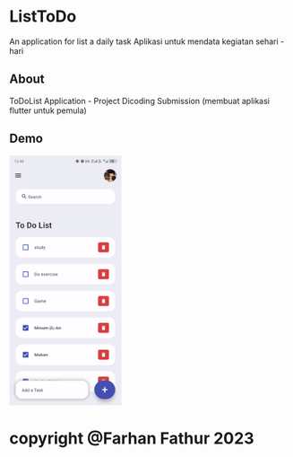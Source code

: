 # ListToDo

An application for list a daily task
Aplikasi untuk mendata kegiatan sehari - hari

## About

ToDoList Application - Project Dicoding Submission (membuat aplikasi flutter untuk pemula) 

## Demo
<img src="https://github.com/farhanfath/todolist-app/blob/main/demo/demo.gif" width="200">





# copyright @Farhan Fathur 2023
